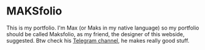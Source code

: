 # MAKSfolio

This is my portfolio. I'm Max (or Maks in my native language) so my portfolio should be called Maksfolio, as my friend, the designer of this webside, suggested. Btw check his [Telegram channel](t.me/fluedacomp), he makes really good stuff.
